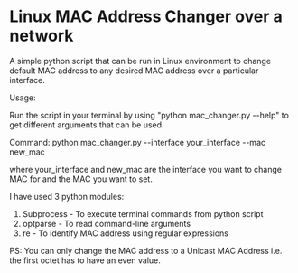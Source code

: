 # Linux MAC Address Changer over a network
A simple python script that can be run in Linux environment to change default MAC address to any desired MAC address over a particular interface.

Usage:

  Run the script in your terminal by using "python mac_changer.py --help" to get different arguments that can be used.
  
  Command: python mac_changer.py --interface your_interface --mac new_mac
  
  where your_interface and new_mac are the interface you want to change MAC for and the MAC you want to set.
 
 
I have used 3 python modules:
  1. Subprocess - To execute terminal commands from python script
  2. optparse   - To read command-line arguments
  3. re         - To identify MAC address using regular expressions



PS: You can only change the MAC address to a Unicast MAC Address i.e. the first octet has to have an even value.


